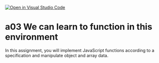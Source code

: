 [![Open in Visual Studio Code](https://classroom.github.com/assets/open-in-vscode-f059dc9a6f8d3a56e377f745f24479a46679e63a5d9fe6f495e02850cd0d8118.svg)](https://classroom.github.com/online_ide?assignment_repo_id=6333755&assignment_repo_type=AssignmentRepo)
# a03 We can learn to function in this environment
In this assignment, you will implement JavaScript functions according to a specification and manipulate object and array data.
